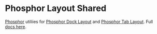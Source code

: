 # Phosphor Layout Shared

[Phosphor](http://phosphorjs.github.io/phosphor) utiliies for [Phosphor Dock Layout](npm.im/phosphor-dock-layout) and [Phosphor Tab Layout](npm.im/phosphor-tab-layout). Full [docs here](https://github.com/LukeSheard/phosphor-webcomponent/tree/master/docs/phosphor-layout-shared.md).
